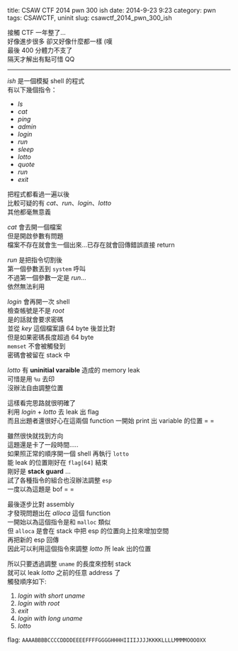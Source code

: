 title: CSAW CTF 2014 pwn 300 ish
date: 2014-9-23 9:23
category: pwn
tags: CSAWCTF, uninit 
slug: csawctf_2014_pwn_300_ish

接觸 CTF 一年整了...  
好像進步很多 卻又好像什麼都一樣 (嘆  
最後 400 分體力不支了  
隔天才解出有點可惜 QQ  
* * *

*ish* 是一個模擬 shell 的程式  
有以下幾個指令：  

- *ls*
- *cat*
- *ping*
- *admin*
- *login*
- *run*
- *sleep*
- *lotto*
- *quote*
- *run*
- *exit*

把程式都看過一遍以後  
比較可疑的有 *cat*、*run*、*login*、*lotto*  
其他都毫無意義  

*cat* 會去開一個檔案  
但是開啟參數有問題  
檔案不存在就會生一個出來...已存在就會回傳錯誤直接 return  

*run* 是把指令切割後  
第一個參數丟到 `system` 呼叫  
不過第一個參數一定是 *run*...  
依然無法利用  

*login* 會再開一次 shell  
檢查帳號是不是 *root*  
是的話就會要求密碼  
並從 *key* 這個檔案讀 64 byte 後並比對  
但是如果密碼長度超過 64 byte  
`memset` 不會被觸發到  
密碼會被留在 stack 中  

*lotto* 有 **uninitial varaible** 造成的 memory leak  
可惜是用 `%u` 去印  
沒辦法自由調整位置  

這樣看完思路就很明確了  
利用 *login* + *lotto* 去 leak 出 flag  
而且出題者還很好心在這兩個 function 一開始 print 出 variable 的位置 = =  

雖然很快就找到方向  
這題還是卡了一段時間.....  
如果照正常的順序開一個 shell 再執行 `lotto`  
能 leak 的位置剛好在 `flag[64]` 結束  
剛好是 **stack guard** ...  
試了各種指令的組合也沒辦法調整 `esp`  
一度以為這題是 bof = =  

最後逐步比對 assembly  
才發現問題出在 *alloca* 這個 function  
一開始以為這個指令是和 `malloc` 類似  
但 `alloca` 是會在 stack 中把 esp 的位置向上拉來增加空間  
再把新的 esp 回傳  
因此可以利用這個指令來調整 *lotto* 所 leak 出的位置  

所以只要透過調整 `uname` 的長度來控制 stack  
就可以 leak *lotto* 之前的任意 address 了  
觸發順序如下:  

1. *login with short uname*
2. *login with root*
3. *exit*
4. *login with long uname*
5. *lotto*

flag: `AAAABBBBCCCCDDDDEEEEFFFFGGGGHHHHIIIIJJJJKKKKLLLLMMMMOOOOXX`  
